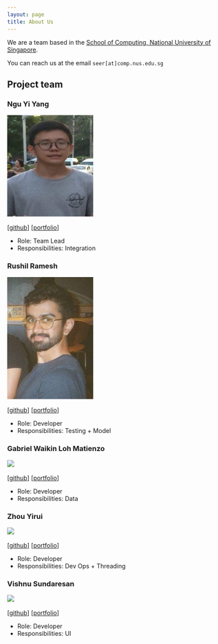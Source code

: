 ```yaml
---
layout: page
title: About Us
---
```


We are a team based in the [School of Computing, National University of Singapore](http://www.comp.nus.edu.sg).

You can reach us at the email `seer[at]comp.nus.edu.sg`

## Project team

### Ngu Yi Yang

<img src="images/nguyiyang.png" width="200px">

[[github](https://github.com/nguyiyang)]
[[portfolio](team/johndoe.md)]

* Role: Team Lead 
* Responsibilities: Integration

### Rushil Ramesh

<img src="images/rushilramesh.png" width="200px">

[[github](http://github.com/rushilramesh)]
[[portfolio](team/johndoe.md)]

* Role: Developer
* Responsibilities: Testing + Model

### Gabriel Waikin Loh Matienzo

<img src="images/johndoe.png" width="200px">

[[github](http://github.com/johndoe)] [[portfolio](team/johndoe.md)]

* Role: Developer
* Responsibilities: Data

### Zhou Yirui

<img src="images/johndoe.png" width="200px">

[[github](http://github.com/johndoe)]
[[portfolio](team/johndoe.md)]

* Role: Developer
* Responsibilities: Dev Ops + Threading

### Vishnu Sundaresan

<img src="images/johndoe.png" width="200px">

[[github](http://github.com/johndoe)]
[[portfolio](team/johndoe.md)]

* Role: Developer
* Responsibilities: UI
